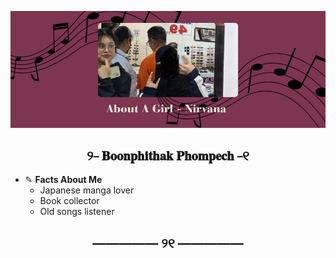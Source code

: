 ![Alt text](./pic.png)
## <center> ୨⎯ 𝐁𝐨𝐨𝐧𝐩𝐡𝐢𝐭𝐡𝐚𝐤 𝐏𝐡𝐨𝐦𝐩𝐞𝐜𝐡 ⎯୧ </center>
- ✎ **Facts About Me**
  - Japanese manga lover
  - Book collector
  - Old songs listener
## <center> ————— ୨୧ ————— </center>
